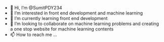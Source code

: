 - 👋 Hi, I’m @SumitPDY234
- 👀 I’m interested in front end development and machine learning
- 🌱 I’m currently learning front end development
- 💞️ I’m looking to collaborate on machine learning problems and creating a one stop website for machine learning contents
- 📫 How to reach me ...

<!---
SumitPDY234/SumitPDY234 is a ✨ special ✨ repository because its `README.md` (this file) appears on your GitHub profile.
You can click the Preview link to take a look at your changes.
--->
